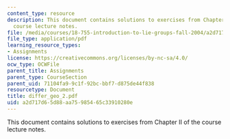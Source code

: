 ```yaml
---
content_type: resource
description: This document contains solutions to exercises from Chapter II of the
  course lecture notes.
file: /media/courses/18-755-introduction-to-lie-groups-fall-2004/a2d717d65d88aa75985465c33910280e_differ_geo_2.pdf
file_type: application/pdf
learning_resource_types:
- Assignments
license: https://creativecommons.org/licenses/by-nc-sa/4.0/
ocw_type: OCWFile
parent_title: Assignments
parent_type: CourseSection
parent_uid: 71104fa9-9c1f-92bc-bbf7-d875de44f838
resourcetype: Document
title: differ_geo_2.pdf
uid: a2d717d6-5d88-aa75-9854-65c33910280e
---
```

This document contains solutions to exercises from Chapter II of the course lecture notes.